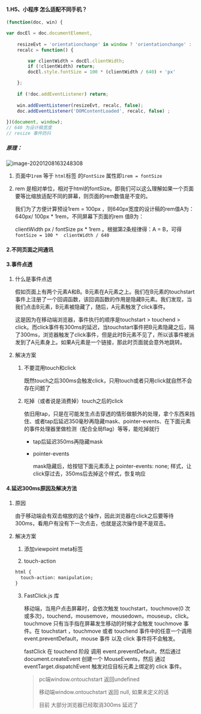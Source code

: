 

#### 1.H5、小程序 怎么适配不同手机？

```javascript
(function(doc, win) {

var docEl = doc.documentElement,
	
    resizeEvt = 'orientationchange' in window ? 'orientationchange' : 'resize',
    recalc = function() {

        var clientWidth = docEl.clientWidth;
        if (!clientWidth) return;
        docEl.style.fontSize = 100 * (clientWidth / 640) + 'px' 

    };
    
	if (!doc.addEventListener) return;
    
	win.addEventListener(resizeEvt, recalc, false);
	doc.addEventListener('DOMContentLoaded', recalc, false) ;
	
})(document, window);
// 640 为设计稿宽度
// resize 事件防抖

```

##### 原理：

![image-20201208163248308](../../bbNote/image/image-20201208163248308.png)

1. 页面中`1rem` 等于 `html`标签 的`FontSize` 属性即`1rem = fontSize`

2. rem 是相对单位，相对于html的fontSize。即我们可以这么理解如果一个页面要等比缩放适配不同的屏幕，则页面的rem数值是不变的。

   我们为了方便计算预设1rem  = 100px ，则640px宽度的设计稿的rem值A为： 640px/ 100px * 1rem，不同屏幕下页面的rem 值B为：

   clientWidth px / fontSize px * 1rem 。根据第2条规律得：A = B，可得 `fontSize = 100 *  clientWidth / 640`

   

#### 2.不同页面之间通讯

#### 3.**事件点透**

1. 什么是事件点透

   假如页面上有两个元素A和B。B元素在A元素之上。我们在B元素的touchstart事件上注册了一个回调函数，该回调函数的作用是隐藏B元素。我们发现，当我们点击B元素，B元素被隐藏了，随后，A元素触发了click事件。

   这是因为在移动端浏览器，事件执行的顺序是touchstart > touchend > click。而click事件有300ms的延迟，当touchstart事件把B元素隐藏之后，隔了300ms，浏览器触发了click事件，但是此时B元素不见了，所以该事件被派发到了A元素身上。如果A元素是一个链接，那此时页面就会意外地跳转。

2. 解决方案

   1. 不要混用touch和click

      既然touch之后300ms会触发click，只用touch或者只用click就自然不会存在问题了

   2. 吃掉（或者说是消费掉）touch之后的click

      依旧用tap，只是在可能发生点击穿透的情形做额外的处理，拿个东西来挡住、或者tap后延迟350毫秒再隐藏mask、pointer-events、在下面元素的事件处理器里做检测（配合全局flag）等等，能吃掉就行

      - tap后延迟350ms再隐藏mask

      - pointer-events

        mask隐藏后，给按钮下面元素添上 pointer-events: none; 样式，让click穿过去，350ms后去掉这个样式，恢复响应

#### 4.**延迟300ms原因及解决方法**

1. 原因

   由于移动端会有双击缩放的这个操作，因此浏览器在click之后要等待300ms，看用户有没有下一次点击，也就是这次操作是不是双击。

2. 解决方案

   1. 添加viewpoint meta标签

   2.  touch-action

      ```html
      html {
        touch-action: manipulation;
      }
      ```

   3. FastClick.js 库

      移动端，当用户点击屏幕时，会依次触发 touchstart，touchmove(0 次或多次)，touchend，mousemove，mousedown，mouseup，click。 touchmove 只有当手指在屏幕发生移动的时候才会触发 touchmove 事件。在 touchstart ，touchmove 或者 touchend 事件中的任意一个调用 event.preventDefault，mouse 事件 以及 click 事件将不会触发。

      fastClick 在 touchend 阶段 调用 event.preventDefault，然后通过 document.createEvent 创建一个 MouseEvents，然后 通过 eventTarget.dispatchEvent 触发对应目标元素上绑定的 click 事件。

      > pc端window.ontouchstart 返回undefined
      >
      > 移动端window.ontouchstart 返回 null, 如果未定义的话
      >
      > 目前 大部分浏览器已经取消300ms 延迟了


